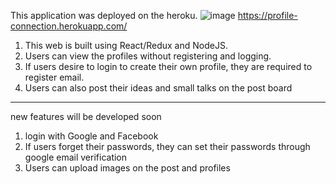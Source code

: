 This application was deployed on the heroku.
![image](https://github.com/chialin-liu/profile_connector/blob/master/developer_connector.png)
https://profile-connection.herokuapp.com/

1. This web is built using React/Redux and NodeJS.
2. Users can view the profiles without registering and logging.
3. If users desire to login to create their own profile, they are required to register email.
4. Users can also post their ideas and small talks on the post board

-----
new features will be developed soon
1. login with Google and Facebook
2. If users forget their passwords, they can set their passwords through google email verification
3. Users can upload images on the post and profiles
